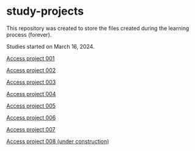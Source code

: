# study-projects
 This repository was created to store the files created during the learning process (forever).

 Studies started on March 16, 2024.

<a href="https://rodrigooal.github.io/study-projects/sp-001">Access project 001</a>

<a href="https://rodrigooal.github.io/study-projects/sp-002">Access project 002</a>

<a href="https://rodrigooal.github.io/study-projects/sp-003">Access project 003</a>

<a href="https://rodrigooal.github.io/study-projects/sp-004">Access project 004</a>

<a href="https://rodrigooal.github.io/study-projects/sp-005">Access project 005</a>

<a href="https://rodrigooal.github.io/study-projects/sp-006">Access project 006</a>

<a href="https://rodrigooal.github.io/study-projects/sp-007">Access project 007</a>

<a href="https://rodrigooal.github.io/study-projects/sp-008">Access project 008 (under construction)</a>